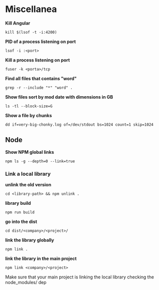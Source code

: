 # Miscellanea

**Kill Angular**

```kill $(lsof -t -i:4200)```

**PID of a process listening on port**

```lsof -i :<port>```

**Kill a process listening on port**
  
```fuser -k <porta>/tcp```

**Find all files that contains "word"**
  
```grep -r --include "*" "word" .```

**Show files sort by mod date with dimensions in GB**
  
```ls -tl --block-size=G```

**Show a file by chunks**
  
```dd if=very-big-chonky.log of=/dev/stdout bs=1024 count=1 skip=1024```

## Node

**Show NPM global links**

```npm ls -g --depth=0 --link=true```

### Link a local library

**unlink the old version**

```cd <library-path> && npm unlink .```

**library build**

```npm run build```

**go into the dist**

```cd dist/<company>/<project>/```

**link the library globally**

```npm link .```

**link the library in the main project**

```npm link <company>/<project>```

Make sure that your main project is linking the local library checking the node_modules/ dep
